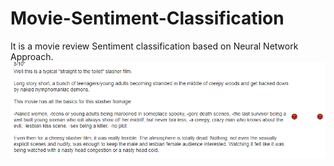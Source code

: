 # Movie-Sentiment-Classification
It is a movie review Sentiment classification based on Neural Network Approach.
![results](https://github.com/GadirajuSanjayvarma/Movie-Sentiment-Classification/blob/main/review.png)
